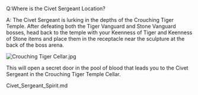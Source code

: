 Q:Where is the Civet Sergeant Location?

A:
The Civet Sergeant is lurking in the depths of the Crouching Tiger Temple. After defeating both the Tiger Vanguard and Stone Vanguard bosses, head back to the temple with your Keenness of Tiger and Keenness of Stone items and place them in the receptacle near the sculpture at the back of the boss arena. 

![Crouching Tiger Cellar.jpg](https://oyster.ignimgs.com/mediawiki/apis.ign.com/black-myth-wukong/7/7a/Crouching_Tiger_Cellar.jpg)

This will open a secret door in the pool of blood that leads you to the Civet Sergeant in the Crouching Tiger Temple Cellar. 

Civet_Sergeant_Spirit.md